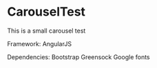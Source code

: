 # CarouselTest
This is a small carousel test

Framework:
AngularJS

Dependencies:
Bootstrap
Greensock
Google fonts
